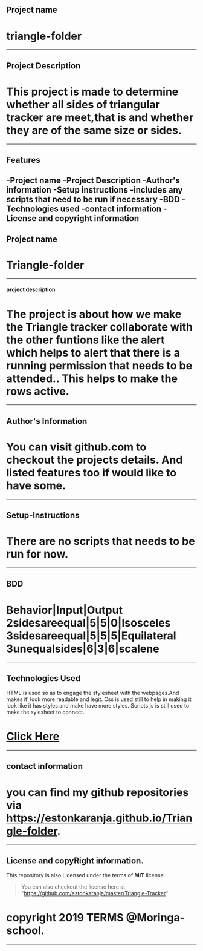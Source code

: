 ## Project name

triangle-folder
=============

---

## Project Description

This project is made to determine whether all sides of triangular tracker are meet,that is
and whether they are of the same size or sides.
==================================================================

---

## Features

-Project name
-Project Description
-Author's information
-Setup instructions -includes any scripts that need to be run if necessary
-BDD
-Technologies used
-contact information
-License and copyright information
---

## Project name

Triangle-folder
=================

---

#### project description

The project is about how we make the Triangle tracker collaborate with the other funtions
like the alert which helps to alert that there is a running permission that needs to be attended..
This helps to make the rows active.
==================================================================================================

---

## Author's Information

You can visit github.com to checkout the projects details.
And listed features too if would like to have some.
===================================================

---

## Setup-Instructions

There are no scripts that needs to be run for now.
==================================================== 

---


## BDD

Behavior|Input|Output 
2sidesareequal|5|5|0|Isosceles
3sidesareequal|5|5|5|Equilateral
3unequalsides|6|3|6|scalene
==========================

---

## Technologies Used

HTML is used so as to engage the stylesheet with the webpages.And makes it' look more readable and legit.
Css is used still to help in making it look like it has styles and make have more styles.
Scripts.js is still used to make the sylesheet to connect.

<a href="https://estonkaranja.github.io/Triangle-folder/">Click Here</a>
========================================================================

---

## contact information

you can find my github repositories via https://estonkaranja.github.io/Triangle-folder.
======================================================================================

---

## License and copyRight information.

This repository is also Licensed under the terms of  **MIT** license.
>You can also checkout the license here at "https://github.com/estonkaranja/master/Triangle-Tracker"

copyright 2019 TERMS @Moringa-school.
===========================================================
---

